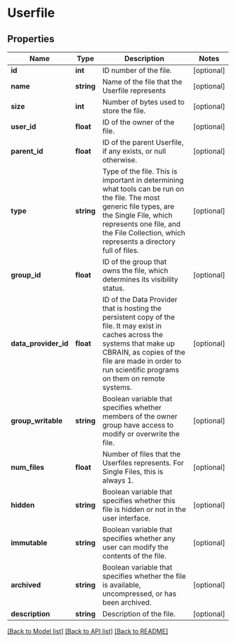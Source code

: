 # Userfile

## Properties
Name | Type | Description | Notes
------------ | ------------- | ------------- | -------------
**id** | **int** | ID number of the file. | [optional] 
**name** | **string** | Name of the file that the Userfile represents | [optional] 
**size** | **int** | Number of bytes used to store the file. | [optional] 
**user_id** | **float** | ID of the owner of the file. | [optional] 
**parent_id** | **float** | ID of the parent Userfile, if any exists, or null otherwise. | [optional] 
**type** | **string** | Type of the file. This is important in determining what tools can be run on the file. The most generic file types, are the Single File, which represents one file, and the File Collection, which represents a directory full of files. | [optional] 
**group_id** | **float** | ID of the group that owns the file, which determines its visibility status. | [optional] 
**data_provider_id** | **float** | ID of the Data Provider that is hosting the persistent copy of the file. It may exist in caches across the systems that make up CBRAIN, as copies of the file are made in order to run scientific programs on them on remote systems. | [optional] 
**group_writable** | **string** | Boolean variable that specifies whether members of the owner group have access to modify or overwrite the file. | [optional] 
**num_files** | **float** | Number of files that the Userfiles represents. For Single Files, this is always 1. | [optional] 
**hidden** | **string** | Boolean variable that specifies whether this file is hidden or not in the user interface. | [optional] 
**immutable** | **string** | Boolean variable that specifies whether any user can modify the contents of the file. | [optional] 
**archived** | **string** | Boolean variable that specifies whether the file is available, uncompressed, or has been archived. | [optional] 
**description** | **string** | Description of the file. | [optional] 

[[Back to Model list]](../README.md#documentation-for-models) [[Back to API list]](../README.md#documentation-for-api-endpoints) [[Back to README]](../README.md)


